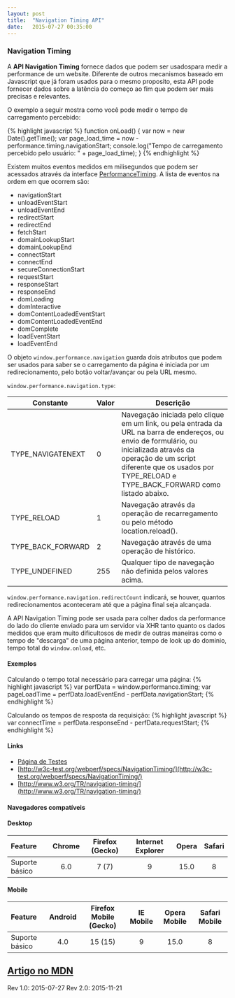 ```yaml
---
layout: post
title:  "Navigation Timing API"
date:   2015-07-27 00:35:00
---
```

### Navigation Timing

A **API Navigation Timing** fornece dados que podem ser usadospara medir a performance de um website. Diferente de outros mecanismos baseado em Javascript que já foram usados para o mesmo proposito, esta API pode fornecer dados sobre a latência do começo ao fim que podem ser mais precisas e relevantes.

O exemplo a seguir mostra como você pode medir o tempo de carregamento percebido:

{% highlight javascript %}
function onLoad() { 
  var now = new Date().getTime();
  var page_load_time = now - performance.timing.navigationStart;
  console.log("Tempo de carregamento percebido pelo usuário: " + page_load_time);
}
{% endhighlight %}

Existem muitos eventos medidos em milisegundos que podem ser acessados através da interface [PerformanceTiming](https://developer.mozilla.org/en-US/docs/Web/API/PerformanceTiming). A lista de eventos na ordem em que ocorrem são:

* navigationStart
* unloadEventStart
* unloadEventEnd
* redirectStart
* redirectEnd
* fetchStart
* domainLookupStart
* domainLookupEnd
* connectStart
* connectEnd
* secureConnectionStart
* requestStart
* responseStart
* responseEnd
* domLoading
* domInteractive
* domContentLoadedEventStart
* domContentLoadedEventEnd
* domComplete
* loadEventStart
* loadEventEnd

O objeto `window.performance.navigation` guarda dois atributos que podem ser usados para saber se o carregamento da página é iniciada por um redirecionamento, pelo botão voltar/avançar ou pela URL mesmo.

`window.performance.navigation.type`:  

| Constante | Valor | Descrição |
| --------- | ----- | --------- |
| TYPE_NAVIGATENEXT | 0 | Navegação iniciada pelo clique em um link, ou pela entrada da URL na barra de endereços, ou envio de formulário, ou inicializada através da operação de um script diferente que os usados por TYPE_RELOAD e TYPE_BACK_FORWARD como listado abaixo. |
| TYPE_RELOAD | 1 | Navegação através da operação de recarregamento ou pelo método location.reload(). |
| TYPE_BACK_FORWARD | 2 | Navegação através de uma operação de histórico. |
| TYPE_UNDEFINED | 255 | Qualquer tipo de navegação não definida pelos valores acima. |  
  
  
`window.performance.navigation.redirectCount` indicará, se houver, quantos redirecionamentos aconteceram até que a página final seja alcançada.

A API Navigation Timing pode ser usada para colher dados da performance do lado do cliente enviado para um servidor via XHR tanto quanto os dados medidos que eram muito dificultosos de medir de outras maneiras como o tempo de "descarga" de uma página anterior, tempo de look up do dominio, tempo total do `window.onload`, etc.

#### Exemplos

Calculando o tempo total necessário para carregar uma página:
{% highlight javascript %}
var perfData = window.performance.timing; 
var pageLoadTime = perfData.loadEventEnd - perfData.navigationStart;
{% endhighlight %}

Calculando os tempos de resposta da requisição:
{% highlight javascript %}
var connectTime = perfData.responseEnd - perfData.requestStart;
{% endhighlight %}
  
  
#### Links
* [Página de Testes](http://webtimingdemo.appspot.com/)  
* [http://w3c-test.org/webperf/specs/NavigationTiming/](http://w3c-test.org/webperf/specs/NavigationTiming/)  
* [http://www.w3.org/TR/navigation-timing/](http://www.w3.org/TR/navigation-timing/)

#### Navegadores compatíveis

#### **Desktop**  
  
|Feature  | Chrome | Firefox (Gecko) | Internet Explorer | Opera | Safari |
|:--------|:------:|:---------------:|:-----------------:|:-----:|:------:|
| Suporte básico | 6.0 | 7 (7) | 9 | 15.0 | 8 |  
  
#### **Mobile**  
  
| Feature | Android | Firefox Mobile (Gecko) | IE Mobile | Opera Mobile | Safari Mobile |
|:--------|:-------:|:----------------------:|:---------:|:------------:|:-------------:|
| Suporte básico | 4.0 | 15 (15) | 9 | 15.0 | 8 |  

  
[Artigo no MDN](https://developer.mozilla.org/pt-BR/docs/Web/API/Navigation_timing_API)
---
Rev 1.0: 2015-07-27
Rev 2.0: 2015-11-21